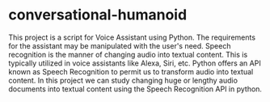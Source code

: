 # conversational-humanoid
<p>This project is a script for Voice Assistant
using Python. The requirements for the assistant may be manipulated with the user's
need. Speech recognition is the manner of changing audio into textual content. This is
typically utilized in voice assistants like Alexa, Siri, etc. Python offers an API known
as Speech Recognition to permit us to transform audio into textual content. In this
project we can study changing huge or lengthy audio documents into textual content
using the Speech Recognition API in python.</p>
